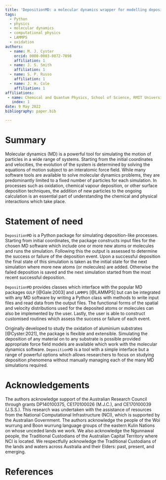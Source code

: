 ```yaml
---
title: 'DepositionMD: a molecular dynamics wrapper for modelling deposition processes'
tags:
  - Python
  - physics
  - molecular dynamics
  - computational physics
  - LAMMPS
  - oxidation
authors:
  - name: M. J. Cyster
    orcid: 0000-0003-0872-7098
    affiliation: 1
  - name: J. S. Smith
    affiliation: 1
  - name: S. P. Russo
    affiliation: 1
  - name: J. H. Cole
    affiliation: 1
affiliations:
 - name: Chemical and Quantum Physics, School of Science, RMIT University, Melbourne, Australia
   index: 1
date: 9 May 2022
bibliography: paper.bib

---
```


# Summary

Molecular dynamics (MD) is a powerful tool for simulating the motion of particles in a wide range of systems. Starting from the initial coordinates and velocities, the evolution of the system is determined by solving the equations of motion subject to an interatomic force field. While many software tools are available to solve molecular dynamics problems, they are predominantly limited to a fixed number of particles for each simulation. In processes such as oxidation, chemical vapour deposition, or other surface deposition techniques, the addition of new particles to the ongoing calculation is an essential part of understanding the chemical and physical interactions which take place.

# Statement of need

`DepositionMD` is a Python package for simulating deposition-like processes. Starting from initial coordinates, the package constructs input files for the chosen MD software which include one or more new atoms or molecules and runs the simulation. Following this the output is assessed to determine the success or failure of the deposition event. Upon a successful deposition the final state of this simulation is taken as the initial state for the next simulation where more new atoms (or molecules) are added. Otherwise the failed deposition is saved and the next simulation started from the most recent successful deposition.

`DepositionMD` provides classes which interface with the popular MD packages `GULP` [@Gale:2003] and `LAMMPS` [@LAMMPS] but can be integrated with any MD software by writing a Python class with methods to write input files and read data from the output files. The functional forms of the spatial and velocity distributions used for the deposited atoms or molecules can also be implemented by the user. Lastly, the user is able to construct customised routines which assess the success or failure of each event. 

Originally developed to study the oxidation of aluminium substrates [@Cyster:2021], the package is flexible and extensible. Simulating the deposition of any material on to any substrate is possible provided appropriate force field models are available which work with the molecular dynamics software. `DepositionMD` is a tool with a simple interface but a range of powerful options which allows researchers to focus on studying deposition phenomena without manually managing each of the many MD simulations required.

# Acknowledgements

The authors acknowledge support of the Australian Research Council through grants DP140100375, CE170100026 (M.J.C.), and CE170100039 (J.S.S.). This research was undertaken with the assistance of resources from the National Computational Infrastructure (NCI), which is supported by the Australian Government. The authors acknowledge the people of the Woi wurrung and Boon wurrung language groups of the eastern Kulin Nations on whose unceded lands we work. We also acknowledge the Ngunnawal people, the Traditional Custodians of the Australian Capital Territory where NCI is located. We respectfully acknowledge the Traditional Custodians of the lands and waters across Australia and their Elders: past, present, and emerging.

# References

